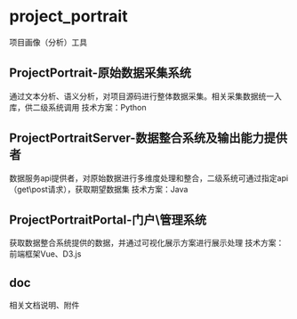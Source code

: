 # project_portrait
项目画像（分析）工具


## ProjectPortrait-原始数据采集系统
通过文本分析、语义分析，对项目源码进行整体数据采集。相关采集数据统一入库，供二级系统调用
技术方案：Python


## ProjectPortraitServer-数据整合系统及输出能力提供者
数据服务api提供者，对原始数据进行多维度处理和整合，二级系统可通过指定api（get\post请求），获取期望数据集
技术方案：Java


## ProjectPortraitPortal-门户\管理系统
获取数据整合系统提供的数据，并通过可视化展示方案进行展示处理
技术方案：前端框架Vue、D3.js


## doc
相关文档说明、附件
